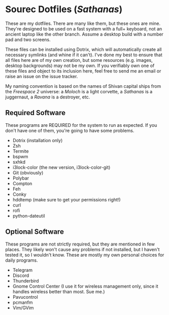 # Sourec Dotfiles (*Sathanas*)

These are my dotfiles. There are many like them, but these ones
are mine. They're designed to be used on a fast system with a full+
keyboard, not an ancient laptop like the other branch. Assume a
desktop build with a number pad and two screens.

These files can be installed using Dotrix, which will automatically
create all necessary symlinks (and whine if it can't). I've done my
best to ensure that all files here are of my own creation, but some
resources (e.g. images, desktop backgrounds) may not be my own. If
you verifiably own one of these files and object to its inclusion
here, feel free to send me an email or raise an issue on the issue tracker.

My naming convention is based on the names of Shivan capital ships 
from the *Freespace 2* universe: a *Moloch* is a light corvette, a 
*Sathanas* is a juggernaut, a *Ravana* is a destroyer, etc.

## Required Software

These programs are REQUIRED for the system to run as expected. If you
don't have one of them, you're going to have some problems.

* Dotrix (installation only)
* Zsh
* Termite
* bspwm
* sxhkd
* i3lock-color (the new version, i3lock-color-git)
* Git (obviously)
* Polybar
* Compton
* Feh
* Conky
* hddtemp (make sure to get your permissions right!)
* curl
* rofi
* python-dateutil

## Optional Software

These programs are not strictly required, but they are mentioned in 
few places. They likely won't cause any problems if not installed, but
I haven't tested it, so I wouldn't know. These are mostly my own
personal choices for daily programs.

* Telegram
* Discord
* Thunderbird
* Gnome Control Center (I use it for wireless management only, since it handles wireless better than most. Sue me.)
* Pavucontrol
* pcmanfm
* Vim/GVim

